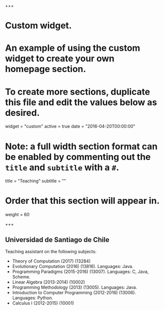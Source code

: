 +++
# Custom widget.
# An example of using the custom widget to create your own homepage section.
# To create more sections, duplicate this file and edit the values below as desired.
widget = "custom"
active = true
date = "2016-04-20T00:00:00"

# Note: a full width section format can be enabled by commenting out the `title` and `subtitle` with a `#`.
title = "Teaching"
subtitle = ""

# Order that this section will appear in.
weight = 60

+++

## Universidad de Santiago de Chile
 
Teaching assistant on the following subjects:
* Theory of Computation (2017) (13284)
* Evolutionary Computation (2016) (13816). Languages: Java.
* Programming Paradigms (2015-2016) (13007). Languages: C, Java, Scheme.
* Linear Algebra (2013-2014) (10002)
* Programming Methodology (2013) (13005). Languages: Java.
* Introduction to Computer Programming (2012-2016) (13006). Languages: Python.
* Calculus I (2012-2015) (10001)
